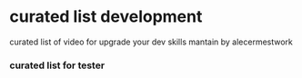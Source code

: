 # curated list development
curated list of video for upgrade your dev skills mantain by alecermestwork

### curated list for tester

